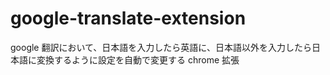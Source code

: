 # google-translate-extension

google 翻訳において、日本語を入力したら英語に、日本語以外を入力したら日本語に変換するように設定を自動で変更する chrome 拡張
